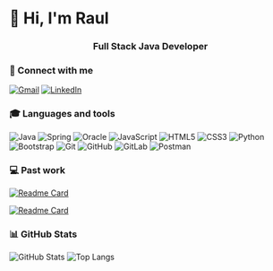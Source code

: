 # 👋 Hi, I'm Raul

<h3 align="center">Full Stack Java  Developer<h3>

### 📱 Connect with me

[![Gmail](https://img.shields.io/badge/Gmail-333333?style=for-the-badge&logo=gmail&logoColor=red)](mailto:raultorres.lima@gmail.com)
[![LinkedIn](https://img.shields.io/badge/-LinkedIn-000?style=for-the-badge&logo=linkedin&logoColor=30A3DC)](https://www.linkedin.com/in/raultlima/)

### 🎓 Languages and tools

![Java](https://img.shields.io/badge/java-%23ED8B00.svg?style=for-the-badge&logo=openjdk&logoColor=white)
![Spring](https://img.shields.io/badge/spring-%236DB33F.svg?style=for-the-badge&logo=spring&logoColor=white)
![Oracle](https://img.shields.io/badge/Oracle-F80000?style=for-the-badge&logo=oracle&logoColor=white)
![JavaScript](https://img.shields.io/badge/javascript-%23323330.svg?style=for-the-badge&logo=javascript&logoColor=%23F7DF1E)
![HTML5](https://img.shields.io/badge/html5-%23E34F26.svg?style=for-the-badge&logo=html5&logoColor=white)
![CSS3](https://img.shields.io/badge/css3-%231572B6.svg?style=for-the-badge&logo=css3&logoColor=white)
![Python](https://img.shields.io/badge/python-3670A0?style=for-the-badge&logo=python&logoColor=ffdd54)
![Bootstrap](https://img.shields.io/badge/bootstrap-%238511FA.svg?style=for-the-badge&logo=bootstrap&logoColor=white)
![Git](https://img.shields.io/badge/git-%23F05033.svg?style=for-the-badge&logo=git&logoColor=white)
![GitHub](https://img.shields.io/badge/github-%23121011.svg?style=for-the-badge&logo=github&logoColor=white)
![GitLab](https://img.shields.io/badge/gitlab-%23181717.svg?style=for-the-badge&logo=gitlab&logoColor=white)
![Postman](https://img.shields.io/badge/Postman-FF6C37?style=for-the-badge&logo=postman&logoColor=white)

### 💻 Past work

[![Readme Card](https://github-readme-stats.vercel.app/api/pin/?username=raul-lima&repo=livraria-api&bg_color=0d1116&title_color=ce09ec&text_color=a4aacb&icon_color=007ec6)](https://github.com/raul-lima/livraria-api)

[![Readme Card](https://github-readme-stats.vercel.app/api/pin/?username=raul-lima&repo=fcamara-challenge-landing-page&bg_color=0d1116&title_color=ce09ec&text_color=a4aacb&icon_color=007ec6)](https://github.com/raul-lima/fcamara-challenge-landing-page)

### 📊 GitHub Stats

![GitHub Stats](https://github-readme-stats.vercel.app/api?username=raul-lima&theme=shadow_red&bg_color=000&border_color=30A3DC&show_icons=true&icon_color=30A3DC&title_color=E94D5F&text_color=FFF)
![Top Langs](https://github-readme-stats-git-masterrstaa-rickstaa.vercel.app/api/top-langs/?username=raul-lima&layout=compact&bg_color=000&border_color=30A3DC&title_color=E94D5F&text_color=FFF)
